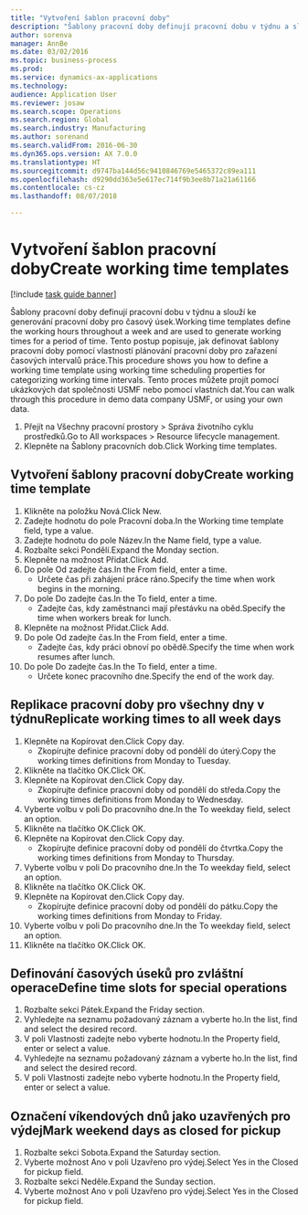 ```yaml
--- 
title: "Vytvoření šablon pracovní doby"
description: "Šablony pracovní doby definují pracovní dobu v týdnu a slouží ke generování pracovní doby pro časový úsek."
author: sorenva
manager: AnnBe
ms.date: 03/02/2016
ms.topic: business-process
ms.prod: 
ms.service: dynamics-ax-applications
ms.technology: 
audience: Application User
ms.reviewer: josaw
ms.search.scope: Operations
ms.search.region: Global
ms.search.industry: Manufacturing
ms.author: sorenand
ms.search.validFrom: 2016-06-30
ms.dyn365.ops.version: AX 7.0.0
ms.translationtype: HT
ms.sourcegitcommit: d9747ba144d56c9410846769e5465372c89ea111
ms.openlocfilehash: d9290dd363e5e617ec714f9b3ee8b71a21a61166
ms.contentlocale: cs-cz
ms.lasthandoff: 08/07/2018

---
```

# <a name="create-working-time-templates"></a><span data-ttu-id="45887-103">Vytvoření šablon pracovní doby</span><span class="sxs-lookup"><span data-stu-id="45887-103">Create working time templates</span></span>

[!include [task guide banner](../../includes/task-guide-banner.md)]

<span data-ttu-id="45887-104">Šablony pracovní doby definují pracovní dobu v týdnu a slouží ke generování pracovní doby pro časový úsek.</span><span class="sxs-lookup"><span data-stu-id="45887-104">Working time templates define the working hours throughout a week and are used to generate working times for a period of time.</span></span> <span data-ttu-id="45887-105">Tento postup popisuje, jak definovat šablony pracovní doby pomocí vlastností plánování pracovní doby pro zařazení časových intervalů práce.</span><span class="sxs-lookup"><span data-stu-id="45887-105">This procedure shows you how to define a working time template using working time scheduling properties for categorizing working time intervals.</span></span> <span data-ttu-id="45887-106">Tento proces můžete projít pomocí ukázkových dat společnosti USMF nebo pomocí vlastních dat.</span><span class="sxs-lookup"><span data-stu-id="45887-106">You can walk through this procedure in demo data company USMF, or using your own data.</span></span>

1. <span data-ttu-id="45887-107">Přejít na Všechny pracovní prostory > Správa životního cyklu prostředků.</span><span class="sxs-lookup"><span data-stu-id="45887-107">Go to All workspaces > Resource lifecycle management.</span></span>
2. <span data-ttu-id="45887-108">Klepněte na Šablony pracovních dob.</span><span class="sxs-lookup"><span data-stu-id="45887-108">Click Working time templates.</span></span>

## <a name="create-working-time-template"></a><span data-ttu-id="45887-109">Vytvoření šablony pracovní doby</span><span class="sxs-lookup"><span data-stu-id="45887-109">Create working time template</span></span>
1. <span data-ttu-id="45887-110">Klikněte na položku Nová.</span><span class="sxs-lookup"><span data-stu-id="45887-110">Click New.</span></span>
2. <span data-ttu-id="45887-111">Zadejte hodnotu do pole Pracovní doba.</span><span class="sxs-lookup"><span data-stu-id="45887-111">In the Working time template field, type a value.</span></span>
3. <span data-ttu-id="45887-112">Zadejte hodnotu do pole Název.</span><span class="sxs-lookup"><span data-stu-id="45887-112">In the Name field, type a value.</span></span>
4. <span data-ttu-id="45887-113">Rozbalte sekci Pondělí.</span><span class="sxs-lookup"><span data-stu-id="45887-113">Expand the Monday section.</span></span>
5. <span data-ttu-id="45887-114">Klepněte na možnost Přidat.</span><span class="sxs-lookup"><span data-stu-id="45887-114">Click Add.</span></span>
6. <span data-ttu-id="45887-115">Do pole Od zadejte čas.</span><span class="sxs-lookup"><span data-stu-id="45887-115">In the From field, enter a time.</span></span>
    * <span data-ttu-id="45887-116">Určete čas při zahájení práce ráno.</span><span class="sxs-lookup"><span data-stu-id="45887-116">Specify the time when work begins in the morning.</span></span>  
7. <span data-ttu-id="45887-117">Do pole Do zadejte čas.</span><span class="sxs-lookup"><span data-stu-id="45887-117">In the To field, enter a time.</span></span>
    * <span data-ttu-id="45887-118">Zadejte čas, kdy zaměstnanci mají přestávku na oběd.</span><span class="sxs-lookup"><span data-stu-id="45887-118">Specify the time when workers break for lunch.</span></span>  
8. <span data-ttu-id="45887-119">Klepněte na možnost Přidat.</span><span class="sxs-lookup"><span data-stu-id="45887-119">Click Add.</span></span>
9. <span data-ttu-id="45887-120">Do pole Od zadejte čas.</span><span class="sxs-lookup"><span data-stu-id="45887-120">In the From field, enter a time.</span></span>
    * <span data-ttu-id="45887-121">Zadejte čas, kdy práci obnoví po obědě.</span><span class="sxs-lookup"><span data-stu-id="45887-121">Specify the time when work resumes after lunch.</span></span>  
10. <span data-ttu-id="45887-122">Do pole Do zadejte čas.</span><span class="sxs-lookup"><span data-stu-id="45887-122">In the To field, enter a time.</span></span>
    * <span data-ttu-id="45887-123">Určete konec pracovního dne.</span><span class="sxs-lookup"><span data-stu-id="45887-123">Specify the end of the work day.</span></span>  

## <a name="replicate-working-times-to-all-week-days"></a><span data-ttu-id="45887-124">Replikace pracovní doby pro všechny dny v týdnu</span><span class="sxs-lookup"><span data-stu-id="45887-124">Replicate working times to all week days</span></span>
1. <span data-ttu-id="45887-125">Klepněte na Kopírovat den.</span><span class="sxs-lookup"><span data-stu-id="45887-125">Click Copy day.</span></span>
    * <span data-ttu-id="45887-126">Zkopírujte definice pracovní doby od pondělí do úterý.</span><span class="sxs-lookup"><span data-stu-id="45887-126">Copy the working times definitions from Monday to Tuesday.</span></span>  
2. <span data-ttu-id="45887-127">Klikněte na tlačítko OK.</span><span class="sxs-lookup"><span data-stu-id="45887-127">Click OK.</span></span>
3. <span data-ttu-id="45887-128">Klepněte na Kopírovat den.</span><span class="sxs-lookup"><span data-stu-id="45887-128">Click Copy day.</span></span>
    * <span data-ttu-id="45887-129">Zkopírujte definice pracovní doby od pondělí do středa.</span><span class="sxs-lookup"><span data-stu-id="45887-129">Copy the working times definitions from Monday to Wednesday.</span></span>  
4. <span data-ttu-id="45887-130">Vyberte volbu v poli Do pracovního dne.</span><span class="sxs-lookup"><span data-stu-id="45887-130">In the To weekday field, select an option.</span></span>
5. <span data-ttu-id="45887-131">Klikněte na tlačítko OK.</span><span class="sxs-lookup"><span data-stu-id="45887-131">Click OK.</span></span>
6. <span data-ttu-id="45887-132">Klepněte na Kopírovat den.</span><span class="sxs-lookup"><span data-stu-id="45887-132">Click Copy day.</span></span>
    * <span data-ttu-id="45887-133">Zkopírujte definice pracovní doby od pondělí do čtvrtka.</span><span class="sxs-lookup"><span data-stu-id="45887-133">Copy the working times definitions from Monday to Thursday.</span></span>  
7. <span data-ttu-id="45887-134">Vyberte volbu v poli Do pracovního dne.</span><span class="sxs-lookup"><span data-stu-id="45887-134">In the To weekday field, select an option.</span></span>
8. <span data-ttu-id="45887-135">Klikněte na tlačítko OK.</span><span class="sxs-lookup"><span data-stu-id="45887-135">Click OK.</span></span>
9. <span data-ttu-id="45887-136">Klepněte na Kopírovat den.</span><span class="sxs-lookup"><span data-stu-id="45887-136">Click Copy day.</span></span>
    * <span data-ttu-id="45887-137">Zkopírujte definice pracovní doby od pondělí do pátku.</span><span class="sxs-lookup"><span data-stu-id="45887-137">Copy the working times definitions from Monday to Friday.</span></span>  
10. <span data-ttu-id="45887-138">Vyberte volbu v poli Do pracovního dne.</span><span class="sxs-lookup"><span data-stu-id="45887-138">In the To weekday field, select an option.</span></span>
11. <span data-ttu-id="45887-139">Klikněte na tlačítko OK.</span><span class="sxs-lookup"><span data-stu-id="45887-139">Click OK.</span></span>

## <a name="define-time-slots-for-special-operations"></a><span data-ttu-id="45887-140">Definování časových úseků pro zvláštní operace</span><span class="sxs-lookup"><span data-stu-id="45887-140">Define time slots for special operations</span></span>
1. <span data-ttu-id="45887-141">Rozbalte sekci Pátek.</span><span class="sxs-lookup"><span data-stu-id="45887-141">Expand the Friday section.</span></span>
2. <span data-ttu-id="45887-142">Vyhledejte na seznamu požadovaný záznam a vyberte ho.</span><span class="sxs-lookup"><span data-stu-id="45887-142">In the list, find and select the desired record.</span></span>
3. <span data-ttu-id="45887-143">V poli Vlastnosti zadejte nebo vyberte hodnotu.</span><span class="sxs-lookup"><span data-stu-id="45887-143">In the Property field, enter or select a value.</span></span>
4. <span data-ttu-id="45887-144">Vyhledejte na seznamu požadovaný záznam a vyberte ho.</span><span class="sxs-lookup"><span data-stu-id="45887-144">In the list, find and select the desired record.</span></span>
5. <span data-ttu-id="45887-145">V poli Vlastnosti zadejte nebo vyberte hodnotu.</span><span class="sxs-lookup"><span data-stu-id="45887-145">In the Property field, enter or select a value.</span></span>

## <a name="mark-weekend-days-as-closed-for-pickup"></a><span data-ttu-id="45887-146">Označení víkendových dnů jako uzavřených pro výdej</span><span class="sxs-lookup"><span data-stu-id="45887-146">Mark weekend days as closed for pickup</span></span>
1. <span data-ttu-id="45887-147">Rozbalte sekci Sobota.</span><span class="sxs-lookup"><span data-stu-id="45887-147">Expand the Saturday section.</span></span>
2. <span data-ttu-id="45887-148">Vyberte možnost Ano v poli Uzavřeno pro výdej.</span><span class="sxs-lookup"><span data-stu-id="45887-148">Select Yes in the Closed for pickup field.</span></span>
3. <span data-ttu-id="45887-149">Rozbalte sekci Neděle.</span><span class="sxs-lookup"><span data-stu-id="45887-149">Expand the Sunday section.</span></span>
4. <span data-ttu-id="45887-150">Vyberte možnost Ano v poli Uzavřeno pro výdej.</span><span class="sxs-lookup"><span data-stu-id="45887-150">Select Yes in the Closed for pickup field.</span></span>



